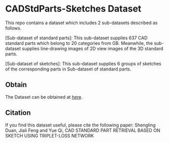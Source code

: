 # CADStdParts-Sketches Dataset
This repo contains a dataset which includes 2 sub-datasets described as follows.

[Sub-dataset of standard parts]: This sub-dataset supplies 637 CAD standard parts which belong to 20 categories from GB. Meanwhile, the sub-dataset supplies line-drawing images of 2D view images of the 3D standard parts.

[Sub-dataset of sketches]: This sub-dataset supplies 6 groups of sketches of the corresponding parts in Sub-dataset of standard parts.

## Obtain
The Dataset can be obtained at  [here](https://1drv.ms/f/s!AlX2qoqCzMXSglcXAHBmY5Gr1Aqu?e=UVRf2W).

## Citation
If you find this dataset useful, please cite the following paper:
Shengling Duan, Jiali Feng and Yue Qi,
CAD STANDARD PART RETRIEVAL BASED ON SKETCH USING TRIPLET-LOSS NETWORK
